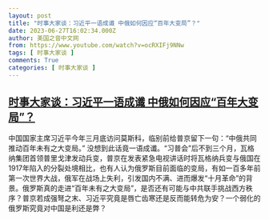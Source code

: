 ```yaml
---
layout: post
title: "时事大家谈：习近平一语成谶 中俄如何因应“百年大变局”？"
date: 2023-06-27T16:02:34.000Z
author: 美国之音中文网
from: https://www.youtube.com/watch?v=ocRXIFj9NNw
tags: [ 时事大家谈 ]
comments: True
categories: [ 时事大家谈 ]
---
```

<!--1687881754000-->
[时事大家谈：习近平一语成谶 中俄如何因应“百年大变局”？](https://www.youtube.com/watch?v=ocRXIFj9NNw)
------

<div>
中国国家主席习近平今年三月底访问莫斯科，临别前给普京留下一句：“中俄共同推动百年未有之大变局。” 没想到此话竟一语成谶。“习普会”后不到三个月，瓦格纳集团首领普里戈津发动兵变，普京在发表紧急电视讲话时将瓦格纳兵变与俄国在1917年陷入的分裂处境相比，也有人认为俄罗斯目前面临的变局，有如一百多年前第一次世界大战，俄军在战场上失利，引发国内不满、进而爆发“十月革命”的背景。俄罗斯真的走进“百年未有之大变局”，是否还有可能与中共联手挑战西方秩序？普京若成强弩之末、习近平究竟是唇亡齿寒还是反而能转危为安？一个弱化的俄罗斯究竟对中国是利还是弊？
</div>
